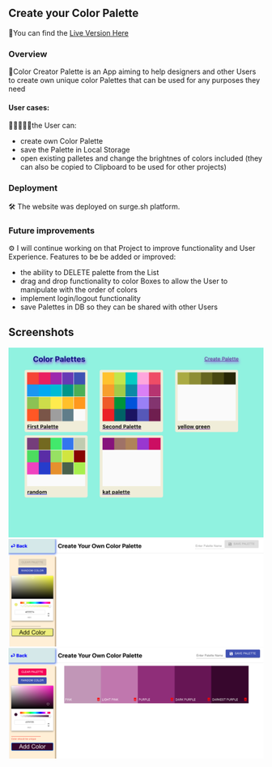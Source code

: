 ## Create your Color Palette

🌠You can find the [Live Version Here](http://color-palette-me.surge.sh/)

### Overview

🎨Color Creator Palette is an App aiming to help designers and other Users to create own unique color Palettes that can be used for any purposes they need

#### User cases:

👧🏻👨🏼‍🦰the User can:

- create own Color Palette
- save the Palette in Local Storage
- open existing palletes and change the brightnes of colors included (they can also be copied to Clipboard to be used for other projects)

### Deployment

🛠 The website was deployed on surge.sh platform.

### Future improvements

⚙️ I will continue working on that Project to improve functionality and User Experience.
Features to be be added or improved:

- the ability to DELETE palette from the List
- drag and drop functionality to color Boxes to allow the User to manipulate with the order of colors
- implement login/logout functionality
- save Palettes in DB so they can be shared with other Users

## Screenshots

![Home Page](/public/images/homePage.png)
![Add Colors](/public/images/createPage.png)
![Colors Added](/public/images/addedColors.png)
